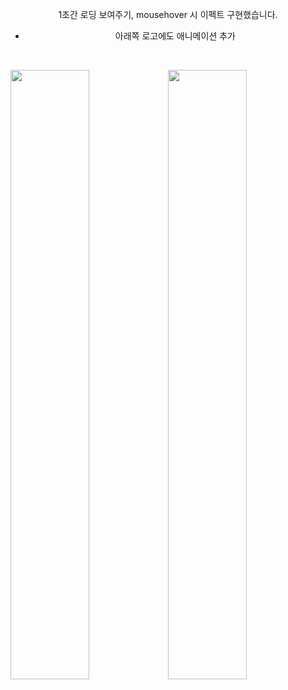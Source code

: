 <div align="center">
  
  1초간 로딩 보여주기, mousehover 시 이펙트 구현했습니다.
  + 아래쪽 로고에도 애니메이션 추가
  
</div>

</br>

<img src="https://user-images.githubusercontent.com/75469131/135478527-0b574136-5a3f-4c24-8470-a04326b97508.jpg" width="50%"/><img src="https://user-images.githubusercontent.com/75469131/135478548-a746a5b9-9054-4c3b-b367-f99364a83e42.jpg" width="50%"/>



